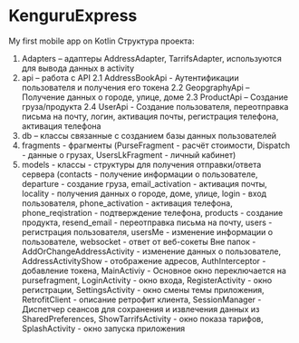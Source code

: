 # KenguruExpress
My first mobile app on Kotlin
Структура проекта:

1. Adapters – адаптеры AddressAdapter, TarrifsAdapter, используются для вывода данных в activity
2. api – работа c API 2.1 AddressBookApi - Аутентификации пользователя и получения его токена 2.2 GeopgraphyApi – Получение данных о городе, улице, доме 
   2.3 ProductApi – Создание груза/продукта 2.4 UserApi - Создание пользователя, переотправка письма на почту, логин, активация почты, регистрация телефона, активация телефона
3. db – классы связанные с созданием базы данных пользователей 
4. fragments - фрагменты (PurseFragment - расчёт стоимости, Dispatch - данные о грузах, UsersLkFragment - личный кабинет)
5. models - классы - структуры для получения отправки/ответа сервера (contacts - получение информации о пользователе, 
   departure - создание груза, email_activation - активация почты, locality - получения данных о городе, доме, улице, 
   login - вход пользователя, phone_activation - активация телефона, phone_reqistration - подтверждение телефона, products - создание продукта, resend_email - переотправка письма на почту, 
   users - регистрация пользователя, usersMe - изменение информации о пользователе, websocket - ответ от веб-сокеты
Вне папок - AddOrChangeAddressActivity - изменение данных о пользователе, AddressActivityShow - отображение адресов, AuthInterceptor - добавление токена,
MainActiviy - Основное окно переключается на pursefragment, LoginActivity - окно входа, RegisterActivity - окно регистрации,
SettingsActivity - окно смены темы приложения, RetrofitClient - описание ретрофит клиента, 
SessionManager - Диспетчер сеансов для сохранения и извлечения данных из SharedPreferences, ShowTarrifsActivity - окно показа тарифов,
SplashActivity - окно запуска приложения
